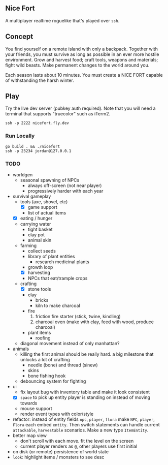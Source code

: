 Nice Fort
---

A multiplayer realtime roguelike that's played over `ssh`.

## Concept

You find yourself on a remote island with only a backpack. Together with your friends, you must survive as long as possible in an ever more hostile environment. Grow and harvest food; craft tools, weapons and materials; fight wild beasts. Make permanent changes to the world around you.

Each season lasts about 10 minutes. You must create a NICE FORT capable of withstanding the harsh winter.

## Play

Try the live dev server (pubkey auth required). Note that you will need a terminal that supports "truecolor" such as iTerm2.

```shell
ssh -p 2222 nicefort.fly.dev
```

### Run Locally

```shell
go build . && ./nicefort
ssh -p 23234 jordan@127.0.0.1
```

### TODO
- worldgen
  - seasonal spawning of NPCs
    - always off-screen (not near player)
    - progressively harder with each year
- survival gameplay
  - tools (axe, shovel, etc)
    - [x] game support
    - list of actual items
  - [x] eating / hunger
  - carrying water
    - tight basket
    - clay pot
    - animal skin
  - farming
    - collect seeds
    - library of plant entities
      - research medicinal plants
    - growth loop
    - [x] harvesting
    - NPCs that eat/trample crops
  - crafting
    - [x] stone tools
    - clay
      - bricks
      - kiln to make charcoal
    - fire 
      1. friction fire starter (stick, twine, kindling)
      2. charcoal oven (make with clay, feed with wood, produce charcoal)
    - plant items
      - roofing
  - diagonal movement instead of only manhattan?
- animals
  - killing the first animal should be really hard. a big milestone that unlocks a lot of crafting
    - needle (bone) and thread (sinew)
    - skins
    - bone fishing hook
  - debouncing system for fighting
- ui
  - fix layout bug with inventory table and make it look consistent
  - [x] `space` to pick up entity player is standing on instead of moving towards
  - mouse support
  - render event types with color/style
- refactor: instead of entity fields `npc`, `player`, `flora` make `NPC`, `player`, `Flora` each embed `entity`. Then switch statements can handle current `attackable`, `harvestable` scenarios. Make a new type `ItemEntity`.
- better map view
  - don't scroll with each move. fit the level on the screen
  - current player renders as `@`, other players use first initial
- on disk (or remote) persistence of world state
- `look`: highlight items / monsters to see desc